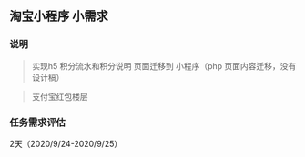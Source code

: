 ## 淘宝小程序 小需求

### 说明

> 实现h5 积分流水和积分说明 页面迁移到 小程序（php 页面内容迁移，没有设计稿）

> 支付宝红包楼层

### 任务需求评估

2天（2020/9/24-2020/9/25）


